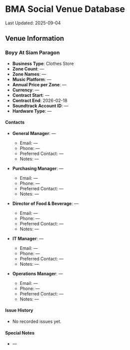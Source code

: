 # BMA Social Venue Database

Last Updated: 2025-09-04

## Venue Information

### Boyy At Siam Paragon
- **Business Type**: Clothes Store
- **Zone Count**: —
- **Zone Names**: —
- **Music Platform**: —
- **Annual Price per Zone**: —
- **Currency**: —
- **Contract Start**: —
- **Contract End**: 2026-02-18
- **Soundtrack Account ID**: —
- **Hardware Type**: —

#### Contacts
- **General Manager**: —
  - Email: —
  - Phone: —
  - Preferred Contact: —
  - Notes: —

- **Purchasing Manager**: —
  - Email: —
  - Phone: —
  - Preferred Contact: —
  - Notes: —

- **Director of Food & Beverage**: —
  - Email: —
  - Phone: —
  - Preferred Contact: —
  - Notes: —

- **IT Manager**: —
  - Email: —
  - Phone: —
  - Preferred Contact: —
  - Notes: —

- **Operations Manager**: —
  - Email: —
  - Phone: —
  - Preferred Contact: —
  - Notes: —

#### Issue History
- No recorded issues yet.

#### Special Notes
- —
